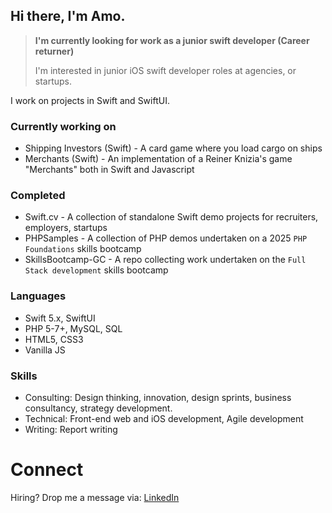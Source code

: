 ## Hi there, I'm Amo.

> **I'm currently looking for work as a junior swift developer (Career returner)**
>
> I'm interested in junior iOS swift developer roles at agencies, or startups.

I work on projects in Swift and SwiftUI.

### Currently working on

- Shipping Investors (Swift) - A card game where you load cargo on ships
- Merchants (Swift) - An implementation of a Reiner Knizia's game "Merchants" both in Swift and Javascript

### Completed

- Swift.cv - A collection of standalone Swift demo projects for recruiters, employers, startups
- PHPSamples - A collection of PHP demos undertaken on a 2025 `PHP Foundations` skills bootcamp
- SkillsBootcamp-GC - A repo collecting work undertaken on the `Full Stack development` skills bootcamp 

### Languages 

- Swift 5.x, SwiftUI
- PHP 5-7+, MySQL, SQL
- HTML5, CSS3
- Vanilla JS

### Skills

- Consulting: Design thinking, innovation, design sprints, business consultancy, strategy development.
- Technical: Front-end web and iOS development, Agile development
- Writing: Report writing

# Connect

Hiring?  Drop me a message via: [LinkedIn](https://linkedin.com/in/hey-amo/)
